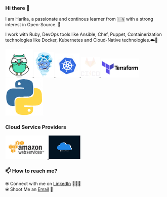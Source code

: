 ### Hi there 👋

<!--
**chebroluharika/chebroluharika** is a ✨ _special_ ✨ repository because its `README.md` (this file) appears on your GitHub profile.
-->

I am Harika, a passionate and continous learner from [🇮🇳](https://en.wikipedia.org/wiki/India)&nbsp;with a strong interest in Open-Source. 🎯

I work with Ruby, DevOps tools like Ansible, Chef, Puppet, Containerization technologies like Docker, Kubernetes and Cloud-Native technologies.☁️🚀

<p float="left">
  <a href="https://golang.org/" target="_blank" >
    <img src="https://raw.githubusercontent.com/chebroluharika/chebroluharika/master/assets/golang.gif"  height="90" />
  </a>
  <a href="https://www.docker.com/" target="_blank" >
    <img src="https://raw.githubusercontent.com/chebroluharika/chebroluharika/master/assets/docker.gif"  height="80" /> 
  </a>
  <a href="https://kubernetes.io/" target="_blank" >
    <img src="https://raw.githubusercontent.com/chebroluharika/chebroluharika/master/assets/k8s.gif"  height="75" />
  </a>
  <a href="https://docs.gitlab.com/ee/ci/" target="_blank" >
    <img src="https://raw.githubusercontent.com/chebroluharika/chebroluharika/master/assets/cicd.gif"  height="65" />
  </a>
  <a href="https://www.terraform.io/" target="_blank" >
    <img src="https://raw.githubusercontent.com/chebroluharika/chebroluharika/master/assets/terraform.gif" width="120" />
  </a>
   <a href="https://www.python.org/" target="_blank" >
    <img src="https://raw.githubusercontent.com/chebroluharika/chebroluharika/master/assets/python.gif" width="120" />
  </a>
 </p>
 
 ### Cloud Service Providers
 
<p float="left"> 
  <a href="https://aws.amazon.com/" target="_blank" >
    <img src="https://raw.githubusercontent.com/chebroluharika/chebroluharika/master/assets/aws.gif"  height="75" />
  </a>
    <a href="https://azure.microsoft.com/en-us/" target="_blank" >
    <img src="https://raw.githubusercontent.com/chebroluharika/chebroluharika/master/assets/azure.gif"  height="75" />
  </a>
 </p>



### 📫 How to reach me? 

  ⦿ Connect with me on [LinkedIn](https://www.linkedin.com/in/chebrolu-bala-sai-harika) :woman:🏻‍💻 <br>
  ⦿ Shoot Me an [Email](mailto:chebroluharika@gmail.com) 💌 <br>
